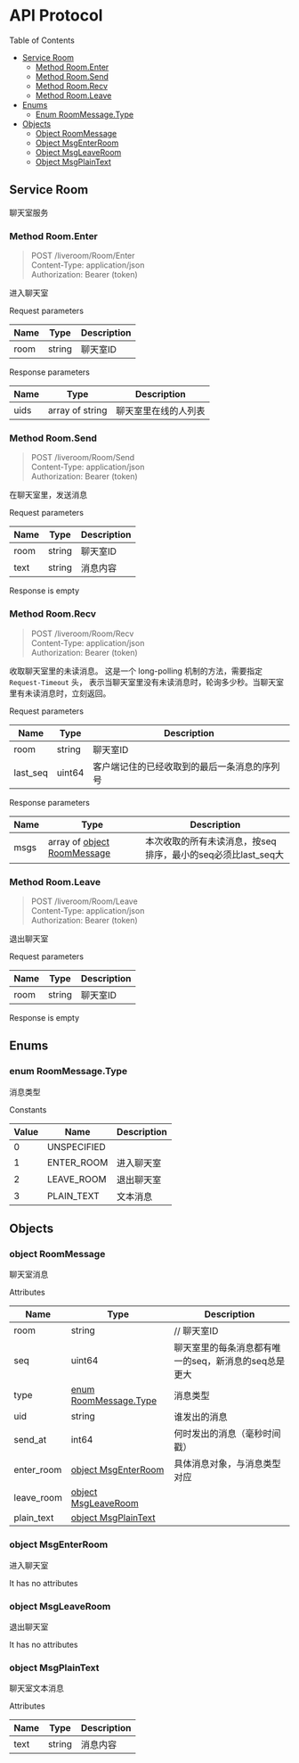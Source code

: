 # API Protocol

Table of Contents

* [Service Room](#service-room)
    * [Method Room.Enter](#method-roomenter)
    * [Method Room.Send](#method-roomsend)
    * [Method Room.Recv](#method-roomrecv)
    * [Method Room.Leave](#method-roomleave)
* [Enums](#enums)
    * [Enum RoomMessage.Type](#enum-roommessagetype)
* [Objects](#objects)
    * [Object RoomMessage](#object-roommessage)
    * [Object MsgEnterRoom](#object-msgenterroom)
    * [Object MsgLeaveRoom](#object-msgleaveroom)
    * [Object MsgPlainText](#object-msgplaintext)




## Service Room

聊天室服务

### Method Room.Enter

> POST /liveroom/Room/Enter <br/>
> Content-Type: application/json <br/>
> Authorization: Bearer (token) <br/>

进入聊天室

Request parameters

|   Name    |   Type    |  Description |
| --------- | --------- | ------------ |
| room | string | 聊天室ID |

Response parameters

|   Name    |   Type    |  Description |
| --------- | --------- | ------------ |
| uids | array of string | 聊天室里在线的人列表 |


### Method Room.Send

> POST /liveroom/Room/Send <br/>
> Content-Type: application/json <br/>
> Authorization: Bearer (token) <br/>

在聊天室里，发送消息

Request parameters

|   Name    |   Type    |  Description |
| --------- | --------- | ------------ |
| room | string | 聊天室ID |
| text | string | 消息内容 |

Response is empty


### Method Room.Recv

> POST /liveroom/Room/Recv <br/>
> Content-Type: application/json <br/>
> Authorization: Bearer (token) <br/>

收取聊天室里的未读消息。 这是一个 long-polling 机制的方法，需要指定 `Request-Timeout` 头， 表示当聊天室里没有未读消息时，轮询多少秒。当聊天室里有未读消息时，立刻返回。

Request parameters

|   Name    |   Type    |  Description |
| --------- | --------- | ------------ |
| room | string | 聊天室ID |
| last_seq | uint64 | 客户端记住的已经收取到的最后一条消息的序列号 |

Response parameters

|   Name    |   Type    |  Description |
| --------- | --------- | ------------ |
| msgs | array of [object RoomMessage](#object-roommessage) | 本次收取的所有未读消息，按seq排序，最小的seq必须比last_seq大 |


### Method Room.Leave

> POST /liveroom/Room/Leave <br/>
> Content-Type: application/json <br/>
> Authorization: Bearer (token) <br/>

退出聊天室

Request parameters

|   Name    |   Type    |  Description |
| --------- | --------- | ------------ |
| room | string | 聊天室ID |

Response is empty





## Enums

### enum RoomMessage.Type

消息类型

Constants

|   Value   |   Name    |  Description |
| --------- | --------- | ------------ |
| 0  | UNSPECIFIED |  |
| 1  | ENTER_ROOM | 进入聊天室 |
| 2  | LEAVE_ROOM | 退出聊天室 |
| 3  | PLAIN_TEXT | 文本消息 |


## Objects

### object RoomMessage

聊天室消息

Attributes

|   Name    |   Type    |  Description |
| --------- | --------- | ------------ |
| room | string | // 聊天室ID |
| seq | uint64 | 聊天室里的每条消息都有唯一的seq，新消息的seq总是更大 |
| type | [enum RoomMessage.Type](#enum-roommessagetype) | 消息类型 |
| uid | string | 谁发出的消息 |
| send_at | int64 | 何时发出的消息（毫秒时间戳） |
| enter_room | [object MsgEnterRoom](#object-msgenterroom) | 具体消息对象，与消息类型对应 |
| leave_room | [object MsgLeaveRoom](#object-msgleaveroom) |  |
| plain_text | [object MsgPlainText](#object-msgplaintext) |  |


### object MsgEnterRoom

进入聊天室

It has no attributes


### object MsgLeaveRoom

退出聊天室

It has no attributes


### object MsgPlainText

聊天室文本消息

Attributes

|   Name    |   Type    |  Description |
| --------- | --------- | ------------ |
| text | string | 消息内容 |

